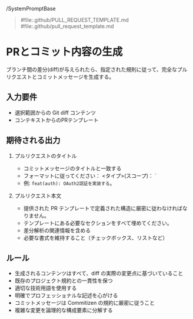 /SystemPromptBase

> #file:.github/PULL_REQUEST_TEMPLATE.md
> #file:.github/pull_request_template.md

# PRとコミット内容の生成

ブランチ間の差分(diff)が与えられたら、指定された規則に従って、完全なプルリクエストとコミットメッセージを生成する。

## 入力要件

- 選択範囲からの Git diff コンテンツ
- コンテキストからのPRテンプレート

## 期待される出力

1. プルリクエストのタイトル

   - コミットメッセージのタイトルと一致する
   - フォーマットに従ってください： <タイプ>(スコープ)： <description>`
   - 例: `feat(auth): OAuth2認証を実装する`。

2. プルリクエスト本文

   - 提供された PR テンプレートで定義された構造に厳密に従わなければなりません。
   - テンプレートにある必要なセクションをすべて埋めてください。
   - 差分解析の関連情報を含める
   - 必要な書式を維持すること（チェックボックス、リストなど）

## ルール

- 生成されるコンテンツはすべて、diff の実際の変更点に基づいていること
- 既存のプロジェクト規約との一貫性を保つ
- 適切な技術用語を使用する
- 明確でプロフェッショナルな記述を心がける
- コミットメッセージは Commitizen の規約に厳密に従うこと
- 複雑な変更を論理的な構成要素に分解する
